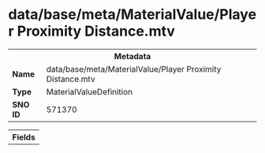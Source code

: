 <h1>data/base/meta/MaterialValue/Player Proximity Distance.mtv</h1><table><tr><th colspan="100%">Metadata</th></tr><tr><td><b>Name</b></td><td>data/base/meta/MaterialValue/Player Proximity Distance.mtv</td></tr><tr><td><b>Type</b></td><td>MaterialValueDefinition</td></tr><tr><td><b>SNO ID</b></td><td>571370</td></tr></table>

<table><tr><th colspan="100%">Fields</th></tr></table>


